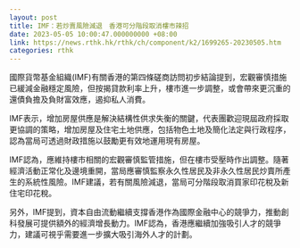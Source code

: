 ```yaml
---
layout: post
title: IMF：若炒賣風險減退　香港可分階段取消樓市辣招
date: 2023-05-05 10:00:47.000000000 +08:00
link: https://news.rthk.hk/rthk/ch/component/k2/1699265-20230505.htm
categories: rthk
---
```


國際貨幣基金組織(IMF)有關香港的第四條磋商訪問初步結論提到，宏觀審慎措施已緩減金融穩定風險，但按揭貸款利率上升，樓市進一步調整，或會帶來更沉重的還債負擔及負財富效應，遏抑私人消費。

IMF表示，增加房屋供應是解決結構性供求失衡的關鍵，代表團歡迎現屆政府採取更協調的策略，增加房屋及住宅土地供應，包括物色土地及簡化法定與行政程序，認為當局可透過財政措施以鼓勵更有效地運用現有房屋。

IMF認為，應維持樓市相關的宏觀審慎監管措施，但在樓市受壓時作出調整。隨著經濟活動正常化及邊境重開，當局應審慎監察永久性居民及非永久性居民炒賣所產生的系統性風險。IMF建議，若有關風險減退，當局可分階段取消買家印花稅及新住宅印花稅。

另外，IMF提到，資本自由流動繼續支撐香港作為國際金融中心的競爭力，推動創科發展可提供額外的經濟增長動力。IMF認為，香港應繼續加強吸引人才的競爭力，建議可視乎需要進一步擴大吸引海外人才的計劃。
